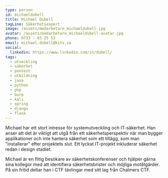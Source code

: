 ```yaml
---
type: person
id: michaeldubell
title: Michael Dubell
tagLine: Säkerhetsexpert
image: /assets/medarbetare_michaeldubell.jpg
avatar: /assets/medarbetare_michaeldubell-avatar.jpg
phone: 0733 - 03 25 53
email: michael.dubell@kits.se
social:
  linkedin: https://www.linkedin.com/in/dubell/
tags:
  - utveckling
  - säkerhet
  - pentest
  - utbildning
  - java
  - python
  - php
  - burp
  - kali
  - spring
  - django
  - flask
---
```


Michael har ett stort intresse för systemutveckling och IT-säkerhet. Han anser att det är viktigt att utgå från ett säkerhetsperspektiv när man bygger applikationer och inte hantera säkerhet som ett tillägg, som man "installerar" efter projektets slut. Ett lyckat IT-projekt inkluderar säkerhet redan i design stadiet.

Michael är en flitig besökare av säkerhetskonferenser och hjälper gärna sina kollegor med att identifiera säkerhetsbrister och möjliga motåtgärder. På sin fritid deltar han i CTF tävlingar med sitt lag från Chalmers CTF.
